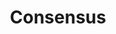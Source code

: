 ---
id: consensus
title: Consensus
description: ""
keywords:
  - docs
  - polygon
  - edge
  - consensus
  - module
---